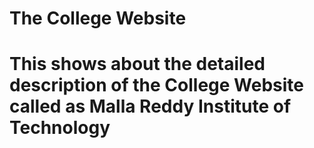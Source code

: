 # The College Website
# This shows about the detailed description of the College Website called as Malla Reddy Institute of Technology
